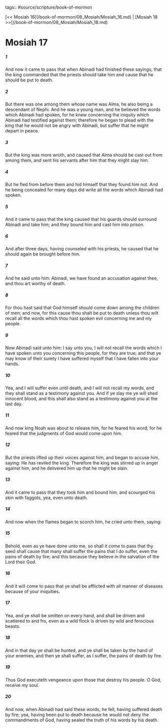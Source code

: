 tags:: #source/scripture/book-of-mormon

[<< Mosiah 16[(/book-of-mormon/08_Mosiah/Mosiah_16.md) | [Mosiah 18 >>[(/book-of-mormon/08_Mosiah/Mosiah_18.md)

# Mosiah 17

##### 1

And now it came to pass that when Abinadi had finished these sayings, that the king commanded that the priests should take him and cause that he should be put to death.

##### 2

But there was one among them whose name was Alma, he also being a descendant of Nephi. And he was a young man, and he believed the words which Abinadi had spoken, for he knew concerning the iniquity which Abinadi had testified against them; therefore he began to plead with the king that he would not be angry with Abinadi, but suffer that he might depart in peace.

##### 3

But the king was more wroth, and caused that Alma should be cast out from among them, and sent his servants after him that they might slay him.

##### 4

But he fled from before them and hid himself that they found him not. And he being concealed for many days did write all the words which Abinadi had spoken.

##### 5

And it came to pass that the king caused that his guards should surround Abinadi and take him; and they bound him and cast him into prison.

##### 6

And after three days, having counseled with his priests, he caused that he should again be brought before him.

##### 7

And he said unto him: Abinadi, we have found an accusation against thee, and thou art worthy of death.

##### 8

For thou hast said that God himself should come down among the children of men; and now, for this cause thou shalt be put to death unless thou wilt recall all the words which thou hast spoken evil concerning me and my people.

##### 9

Now Abinadi said unto him: I say unto you, I will not recall the words which I have spoken unto you concerning this people, for they are true; and that ye may know of their surety I have suffered myself that I have fallen into your hands.

##### 10

Yea, and I will suffer even until death, and I will not recall my words, and they shall stand as a testimony against you. And if ye slay me ye will shed innocent blood, and this shall also stand as a testimony against you at the last day.

##### 11

And now king Noah was about to release him, for he feared his word; for he feared that the judgments of God would come upon him.

##### 12

But the priests lifted up their voices against him, and began to accuse him, saying: He has reviled the king. Therefore the king was stirred up in anger against him, and he delivered him up that he might be slain.

##### 13

And it came to pass that they took him and bound him, and scourged his skin with faggots, yea, even unto death.

##### 14

And now when the flames began to scorch him, he cried unto them, saying:

##### 15

Behold, even as ye have done unto me, so shall it come to pass that thy seed shall cause that many shall suffer the pains that I do suffer, even the pains of death by fire; and this because they believe in the salvation of the Lord their God.

##### 16

And it will come to pass that ye shall be afflicted with all manner of diseases because of your iniquities.

##### 17

Yea, and ye shall be smitten on every hand, and shall be driven and scattered to and fro, even as a wild flock is driven by wild and ferocious beasts.

##### 18

And in that day ye shall be hunted, and ye shall be taken by the hand of your enemies, and then ye shall suffer, as I suffer, the pains of death by fire.

##### 19

Thus God executeth vengeance upon those that destroy his people. O God, receive my soul.

##### 20

And now, when Abinadi had said these words, he fell, having suffered death by fire; yea, having been put to death because he would not deny the commandments of God, having sealed the truth of his words by his death.
